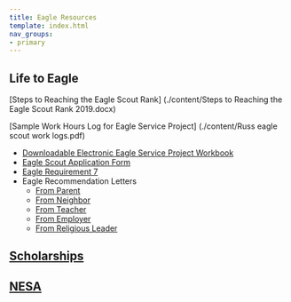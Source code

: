 ```yaml
---
title: Eagle Resources
template: index.html
nav_groups:
- primary
---
```


## <b>Life to Eagle</b>
[Steps to Reaching the Eagle Scout Rank] (./content/Steps to Reaching the Eagle Scout Rank 2019.docx)

[Sample Work Hours Log for Eagle Service Project] (./content/Russ eagle scout work logs.pdf)

- [Downloadable Electronic Eagle Service Project Workbook](http://www.scouting.org/scoutsource/BoyScouts/AdvancementandAwards/EagleWorkbookProcedures.aspx)
- [Eagle Scout Application Form](http://www.scouting.org/filestore/pdf/512-728_WB_fillable.pdf)
- [Eagle Requirement 7](./content/Eagle-Req7.docx)
- Eagle Recommendation Letters
  - [From Parent](https://www.monmouthbsa.org/files/12559/recommendationparents-pdf)
  - [From Neighbor](https://www.monmouthbsa.org/files/12558/recommendationneighbor-pdf)
  - [From Teacher](https://www.monmouthbsa.org/files/12560/recommendationteacher-pdf)
  - [From Employer](https://www.monmouthbsa.org/files/12562/Letter-of-Recommendation-Employer-2011-pdf)
  - [From Religious Leader](https://www.monmouthbsa.org/files/12561/recommendationreligious-pdf)


## <b>[Scholarships](https://nesa.org/for-eagle-scouts/scholarships/)</b>

## <b>[NESA](http://www.nesa.org/)</b>
